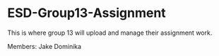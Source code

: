 # ESD-Group13-Assignment
This is where group 13 will upload and manage their assignment work.

Members: Jake
         Dominika
